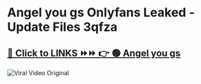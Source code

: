
 # Angel you gs Onlyfans Leaked - Update Files 3qfza

## <h2><a href="https://clipsfans.com/Angel_you_gs&ref=git">🔗 Click to LINKS ⏩⏩ 👉 🟢 Angel you gs </a></h2>

<a href="https://clipsfans.com/Angel_you_gs&ref=git" rel="nofollow" data-target="animated-image.originalLink"><img src="https://i.ibb.co.com/xMMVF88/686577567.gif" alt="Viral Video Original" style="max-width: 100%; display: inline-block;" data-target="animated-image.originalImage"></a>

